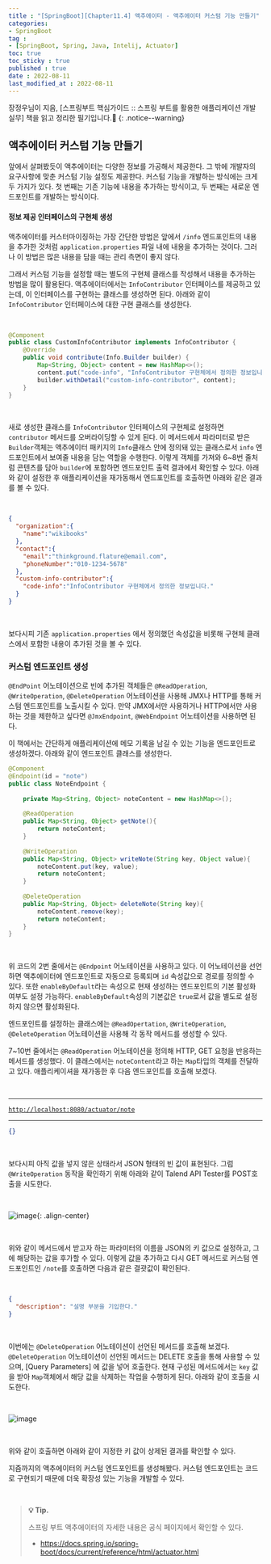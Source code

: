 ```yaml
---
title : "[SpringBoot][Chapter11.4] 액추에이터 - 액추에이터 커스텀 기능 만들기"
categories:
- SpringBoot
tag :
- [SpringBoot, Spring, Java, Intelij, Actuator]
toc: true
toc_sticky : true
published : true
date : 2022-08-11
last_modified_at : 2022-08-11
---
```






장정우님이 지음, [스프링부트 핵심가이드 :: 스프링 부트를 활용한 애플리케이션 개발 실무] 책을 읽고 정리한 필기입니다.📢
{: .notice--warning}





## 액추에이터 커스텀 기능 만들기

앞에서 살펴봤듯이 액추에이터는 다양한 정보를 가공해서 제공한다. 그 밖에 개발자의 요구사항에 맞춘 커스텀 기능 설정도 제공한다. 커스텀 기능을 개발하는 방식에는 크게 두 가지가 있다. 첫 번째는 기존 기능에 내용을 추가하는 방식이고, 두 번째는 새로운 엔드포인트를 개발하는 방식이다.



#### 정보 제공 인터페이스의 구현체 생성

액추에이터를 커스터마이징하는 가장 간단한 방법은 앞에서 `/info` 엔드포인트의 내용을 추가한 것처럼 `application.properties` 파일 내에 내용을 추가하는 것이다. 그러나 이 방법은 많은 내용을 담을 때는 관리 측면이 좋지 않다.

그래서 커스텀 기능을 설정할 때는 별도의 구현체 클래스를 작성해서 내용을 추가하는 방법을 많이 활용된다. 액추에이터에서는 `InfoContributor` 인터페이스를 제공하고 있는데, 이 인터페이스를 구현하는 클래스를 생성하면 된다. 아래와 같이 `InfoContributor` 인터페이스에 대한 구현 클래스를 생성한다.

<br>

```java
@Component
public class CustomInfoContributor implements InfoContributor {
    @Override
    public void contribute(Info.Builder builder) {
        Map<String, Object> content = new HashMap<>();
        content.put("code-info", "InfoContributor 구현체에서 정의한 정보입니다.");
        builder.withDetail("custom-info-contributor", content);
    }
}
```

<br>

새로 생성한 클래스를 `InfoContributor` 인터페이스의 구현체로 설정하면 `contributor` 메서드를 오버라이딩할 수 있게 된다. 이 메서드에서 파라미터로 받은 `Builder`객체는 액추에이터 패키지의 `Info`클래스 안에 정의돼 있는 클래스로서 `info` 엔드포인트에서 보여줄 내용을 담는 역할을 수행한다. 이렇게 객체를 가져와 6~8번 줄처럼 콘텐츠를 담아 `builder`에 포함하면 엔드포인트 출력 결과에서 확인할 수 있다. 아래와 같이 설정한 후 애플리케이션을 재가동해서 엔드포인트를 호출하면 아래와 같은 결과를 볼 수 있다.

<br>

```json
{
  "organization":{
    "name":"wikibooks"
  },
  "contact":{
    "email":"thinkground.flature@email.com",
    "phoneNumber":"010-1234-5678"
  },
  "custom-info-contributor":{
    "code-info":"InfoContributor 구현체에서 정의한 정보입니다."
  }
}
```

<br>

보다시피 기존 `application.properties` 에서 정의했던 속성값을 비롯해 구현체 클래스에서 포함한 내용이 추가된 것을 볼 수 있다.



### 커스텀 엔드포인트 생성

`@EndPoint` 어노테이션으로 빈에 추가된 객체들은 `@ReadOperation`, `@WriteOperation`, `@DeleteOperation` 어노테이션을 사용해 JMX나 HTTP를 통해 커스텀 엔드포인트를 노출시킬 수 있다. 만약 JMX에서만 사용하거나 HTTP에서만 사용하는 것을 제한하고 싶다면 `@JmxEndpoint`, `@WebEndpoint` 어노테이션을 사용하면 된다.

이 책에서는 간단하게 애플리케이션에 메모 기록을 남길 수 있는 기능을 엔드포인트로 생성하겠다. 아래와 같이 엔드포인트 클래스를 생성한다.

```java
@Component
@Endpoint(id = "note")
public class NoteEndpoint {
    
    private Map<String, Object> noteContent = new HashMap<>();
    
    @ReadOperation
    public Map<String, Object> getNote(){
        return noteContent;
    }
    
    @WriteOperation
    public Map<String, Object> writeNote(String key, Object value){
        noteContent.put(key, value);
        return noteContent;
    }
    
    @DeleteOperation
    public Map<String, Object> deleteNote(String key){
        noteContent.remove(key);
        return noteContent;
    }
}
```

<br>

위 코드의 2번 줄에서는 `@Endpoint` 어노테이션을 사용하고 있다. 이 어노테이션을 선언하면 액추에이터에 엔드포인트로 자동으로 등록되며 `id` 속성값으로 경로를 정의할 수 있다. 또한 `enableByDefault`라는 속성으로 현재 생성하는 엔드포인트의 기본 활성화 여부도 설정 가능하다. `enableByDefault`속성의 기본값은 `true`로서 값을 별도로 설정하지 않으면 활성화된다.

엔드포인트를 설정하는 클래스에는 `@ReadOpertation`, `@WriteOperation`, `@DeleteOperation` 어노테이션을 사용해 각 동작 메서드를 생성할 수 있다.

7~10번 줄에서는 `@ReadOperation` 어노테이션을 정의해 HTTP, GET 요청을 반응하는 메서드를 생성했다. 이 클래스에서는 `noteContent`라고 하는 `Map`타입의 객체를 전달하고 있다. 애플리케이셔을 재가동한 후 다음 엔드포인트를 호출해 보겠다.

<br>

------

<a href="http://localhost:8080/actuator/note">`http://localhost:8080/actuator/note`</a>

------

```json
{}
```

<br>

보다시피 아직 값을 넣지 않은 상태라서 JSON 형태의 빈 값이 표현된다. 그럼 `@WriteOperation` 동작을 확인하기 위해 아래와 같이 Talend API Tester를 POST호출을 시도한다.

<br>

![image](https://user-images.githubusercontent.com/13410737/183940337-d3879208-66eb-4433-bca6-c4390c7a5dcc.png){: .align-center}

<br>

위와 같이 메서드에서 받고자 하는 파라미터의 이름을 JSON의 키 값으로 설정하고, 그에 해당하는 값을 후가할 수 있다. 이렇게 값을 추가하고 다시 GET 메서드로 커스텀 엔드포인트인 `/note`를 호출하면 다음과 같은 결괏값이 확인된다.

<br>

```json
{
  "description": "설명 부분을 기입한다."
}
```

<br>

이번에는 `@DeleteOperation` 어노테이션이 선언된 메서드를 호출해 보겠다. `@DeleteOperation` 어노테이션이 선언된 메서드는 DELETE 호출을 통해 사용할 수 있으며, [Query Parameters] 에 값을 넣어 호출한다. 현재 구성된 메서드에서는 `key` 값을 받아 `Map`객체에서 해당 값을 삭제하는 작업을 수행하게 된다. 아래와 같이 호출을 시도한다.

<br>

![image](https://user-images.githubusercontent.com/13410737/183941473-adda824d-9131-46ef-a996-326b617c37a0.png)

<br>

위와 같이 호출하면 아래와 같이 지정한 키 값이 상제된 결과를 확인할 수 있다.

지즘까지의 액추에이터의 커스텀 엔드포인트를 생성해봤다. 커스텀 엔드포인트는 코드로 구현되기 때문에 더욱 확장성 있는 기능을 개발할 수 있다.

<br>

> **💡 Tip.** 
>
> 스프링 부트 액추에이터의 자세한 내용은 공식 페이지에서 확인할 수 있다.
>
> - <a href="https://docs.spring.io/spring-boot/docs/current/reference/html/actuator.html">https://docs.spring.io/spring-boot/docs/current/reference/html/actuator.html</a>
